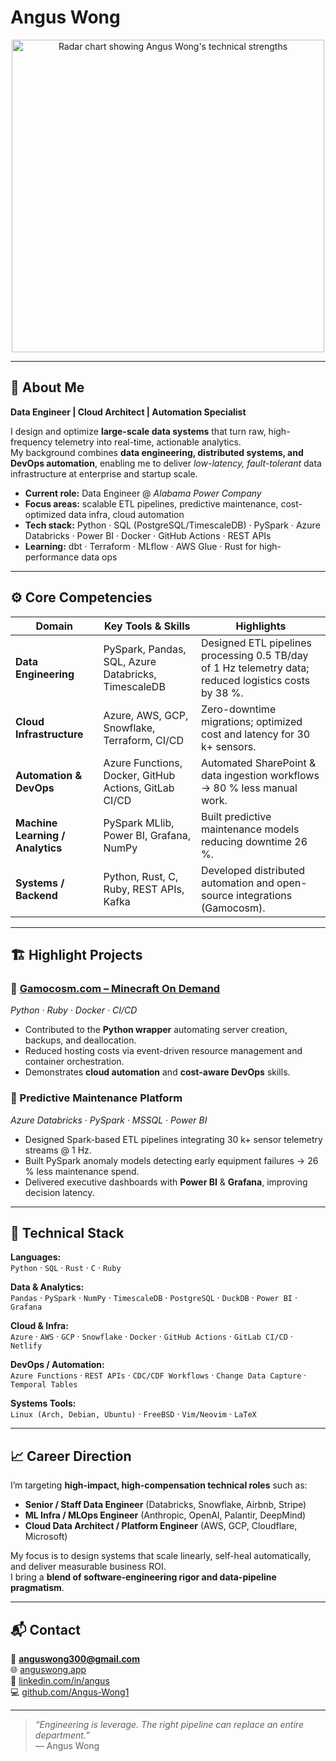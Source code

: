 # Angus Wong

<p align="center">
  <img src="https://quickchart.io/chart/render/zf-8b1e7d0f-1b23-4d91-845f-7a5c1a8f7c8f.png" width="500" height="500" alt="Radar chart showing Angus Wong's technical strengths"/>
</p>

---

## 🧠 About Me

**Data Engineer | Cloud Architect | Automation Specialist**

I design and optimize **large-scale data systems** that turn raw, high-frequency telemetry into real-time, actionable analytics.  
My background combines **data engineering, distributed systems, and DevOps automation**, enabling me to deliver *low-latency, fault-tolerant* data infrastructure at enterprise and startup scale.

- **Current role:** Data Engineer @ *Alabama Power Company*  
- **Focus areas:** scalable ETL pipelines, predictive maintenance, cost-optimized data infra, cloud automation  
- **Tech stack:** Python · SQL (PostgreSQL/TimescaleDB) · PySpark · Azure Databricks · Power BI · Docker · GitHub Actions · REST APIs  
- **Learning:** dbt · Terraform · MLflow · AWS Glue · Rust for high-performance data ops  

---

## ⚙️ Core Competencies

| Domain | Key Tools & Skills | Highlights |
|--------|--------------------|-------------|
| **Data Engineering** | PySpark, Pandas, SQL, Azure Databricks, TimescaleDB | Designed ETL pipelines processing 0.5 TB/day of 1 Hz telemetry data; reduced logistics costs by 38 %. |
| **Cloud Infrastructure** | Azure, AWS, GCP, Snowflake, Terraform, CI/CD | Zero-downtime migrations; optimized cost and latency for 30 k+ sensors. |
| **Automation & DevOps** | Azure Functions, Docker, GitHub Actions, GitLab CI/CD | Automated SharePoint & data ingestion workflows → 80 % less manual work. |
| **Machine Learning / Analytics** | PySpark MLlib, Power BI, Grafana, NumPy | Built predictive maintenance models reducing downtime 26 %. |
| **Systems / Backend** | Python, Rust, C, Ruby, REST APIs, Kafka | Developed distributed automation and open-source integrations (Gamocosm). |

---

## 🏗️ Highlight Projects

### 🔹 [Gamocosm.com – Minecraft On Demand](https://github.com/Gamocosm)
*Python · Ruby · Docker · CI/CD*

- Contributed to the **Python wrapper** automating server creation, backups, and deallocation.  
- Reduced hosting costs via event-driven resource management and container orchestration.  
- Demonstrates **cloud automation** and **cost-aware DevOps** skills.

### 🔹 Predictive Maintenance Platform
*Azure Databricks · PySpark · MSSQL · Power BI*

- Designed Spark-based ETL pipelines integrating 30 k+ sensor telemetry streams @ 1 Hz.  
- Built PySpark anomaly models detecting early equipment failures → 26 % less maintenance spend.  
- Delivered executive dashboards with **Power BI** & **Grafana**, improving decision latency.

---

## 🧩 Technical Stack

**Languages:**  
`Python` · `SQL` · `Rust` · `C` · `Ruby`

**Data & Analytics:**  
`Pandas` · `PySpark` · `NumPy` · `TimescaleDB` · `PostgreSQL` · `DuckDB` · `Power BI` · `Grafana`

**Cloud & Infra:**  
`Azure` · `AWS` · `GCP` · `Snowflake` · `Docker` · `GitHub Actions` · `GitLab CI/CD` · `Netlify`

**DevOps / Automation:**  
`Azure Functions` · `REST APIs` · `CDC/CDF Workflows` · `Change Data Capture` · `Temporal Tables`

**Systems Tools:**  
`Linux (Arch, Debian, Ubuntu)` · `FreeBSD` · `Vim/Neovim` · `LaTeX`

---

## 📈 Career Direction

I’m targeting **high-impact, high-compensation technical roles** such as:

- **Senior / Staff Data Engineer** (Databricks, Snowflake, Airbnb, Stripe)  
- **ML Infra / MLOps Engineer** (Anthropic, OpenAI, Palantir, DeepMind)  
- **Cloud Data Architect / Platform Engineer** (AWS, GCP, Cloudflare, Microsoft)

My focus is to design systems that scale linearly, self-heal automatically, and deliver measurable business ROI.  
I bring a **blend of software-engineering rigor and data-pipeline pragmatism**.

---

## 📬 Contact

📧 **anguswong300@gmail.com**  
🌐 [anguswong.app](https://anguswong.app)  
💼 [linkedin.com/in/angus](https://linkedin.com/in/angus)  
💻 [github.com/Angus-Wong1](https://github.com/Angus-Wong1)

---

> _“Engineering is leverage. The right pipeline can replace an entire department.”_  
> — Angus Wong
